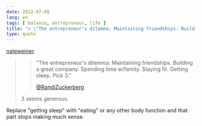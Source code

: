 ```yaml
---
date: 2012-07-08
lang: en
tags: [ balance, entrepreneur, life ]
title: "> \"The entrepreneur's dilemma: Maintaining friendships. Building a"
type: quote
---
```


[nateweiner](http://blog.ideashower.com/post/15459032032/the-entrepreneurs-dilemma-maintaining):

> > "The entrepreneur's dilemma: Maintaining friendships. Building a
> > great company. Spending time w/family. Staying fit. Getting sleep.
> > Pick 3."
> >
> > [\@RandiZuckerberg](https://twitter.com/#!/randizuckerberg/status/145030699966136320)
>
> 3 seems generous.

Replace "getting sleep" with "eating" or any other body function and
that part stops making much sense.

